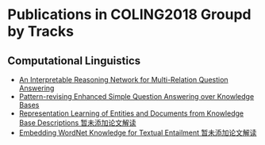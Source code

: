 # Publications in COLING2018 Groupd by Tracks
## Computational Linguistics
* [An Interpretable Reasoning Network for Multi-Relation Question Answering](./zhz_coling2018/README.md)
* [Pattern-revising Enhanced Simple Question Answering over Knowledge Bases](./hlh_coling2018/README.md)
* [Representation Learning of Entities and Documents from Knowledge Base Descriptions 暂未添加论文解读](./yst_coling2018/README.md)
* [Embedding WordNet Knowledge for Textual Entailment 暂未添加论文解读](./lj_coling2018/README.md)